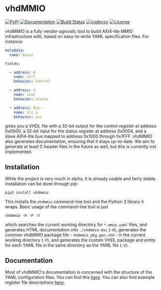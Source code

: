 
vhdMMIO
=======

[![PyPi](https://badgen.net/pypi/v/vhdmmio)](https://pypi.org/project/vhdmmio/)
[![Documentation](https://badgen.net/badge/documentation/%20/green)](https://abs-tudelft.github.io/vhdmmio/)
[![Build Status](https://dev.azure.com/abs-tudelft/vhdmmio/_apis/build/status/abs-tudelft.vhdmmio?branchName=master)](https://dev.azure.com/abs-tudelft/vhdmmio/_build/latest?definitionId=4&branchName=master)
[![codecov](https://codecov.io/gh/abs-tudelft/vhdmmio/branch/master/graph/badge.svg)](https://codecov.io/gh/abs-tudelft/vhdmmio)
[![License](https://badgen.net/github/license/abs-tudelft/vhdmmio)](https://github.com/abs-tudelft/vhdmmio/blob/master/LICENSE)

vhdMMIO is a fully vendor-agnostic tool to build AXI4-lite MMIO
infrastructure with, based on easy-to-write YAML specification files. For
instance:

```yaml
metadata:
  name: basic

fields:

  - address: 0
    name: ctrl
    behavior: control

  - address: 4
    name: stat
    behavior: status

  - address: 0x1---
    name: slv_a
    behavior: axi
```

gives you a VHDL file with a 32-bit output for the control register at address
0x0000, a 32-bit input for the status register at address 0x0004, and a slave
AXI4-lite bus mapped to address 0x1000 through 0x1FFF. vhdMMIO also generates
documentation, ensuring that it stays up-to-date. We aim to generate at least
C header files in the future as well, but this is currently not implemented.

Installation
------------

While the project is very much in alpha, it is already usable and fairly
stable. Installation can be done through pip:

    pip3 install vhdmmio

This installs the `vhdmmio` command-line tool and the Python 3 library it
wraps. Basic usage of the command-line tool is just

    vhdmmio -H -P -V

which searches the current working directory for `*.mmio.yaml` files, and
generates HTML documentation into `./vhdmmio-doc` (`-H`), generates the common
vhdMMIO package file - `vhdmmio_pkg.gen.vhd` - in the current working directory
(`-P`), and generates the custom VHDL package and entity for each YAML file in
the same directory as the YAML file (`-V`).

Documentation
-------------

Most of vhdMMIO's documentation is concerned with the structure of the YAML
configuration files. You can find this
[here](https://abs-tudelft.github.io/vhdmmio/).
You can also find example register file descriptions
[here](https://github.com/abs-tudelft/vhdmmio/tree/master/examples).
